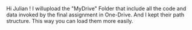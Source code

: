 
Hi Julian !
I willupload the "MyDrive" Folder that include all the code and data invoked by the final assignment in One-Drive.
And I kept their path structure. This way you can load them more easily.
